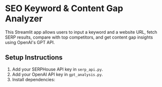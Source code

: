 # SEO Keyword & Content Gap Analyzer

This Streamlit app allows users to input a keyword and a website URL, fetch SERP results, compare with top competitors, and get content gap insights using OpenAI's GPT API.

## Setup Instructions
1. Add your SERPHouse API key in `serp_api.py`.
2. Add your OpenAI API key in `gpt_analysis.py`.
3. Install dependencies:
